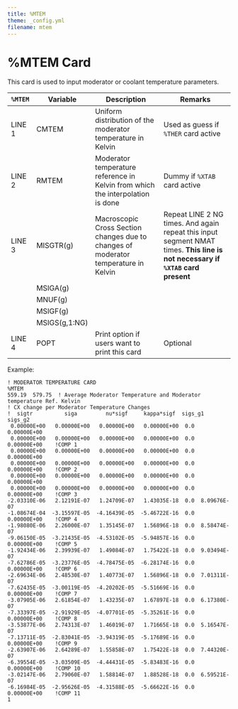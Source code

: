 ```yaml
---
title: %MTEM
theme: _config.yml
filename: mtem
---
```


# %MTEM Card

This card is used to input moderator or coolant temperature parameters.

| `%MTEM` | Variable | Description | Remarks |
| --- | --- | --- | --- |
| LINE 1 | CMTEM | Uniform distribution of the moderator temperature in Kelvin | Used as guess if `%THER` card active |
| LINE 2 | RMTEM | Moderator temperature reference in Kelvin from which the interpolation is done | Dummy if `%XTAB` card active |
| LINE 3 | MISGTR(g) | Macroscopic Cross Section changes due to changes of moderator temperature in Kelvin  | Repeat LINE 2 NG times. And again repeat this input segment NMAT times. **This line is not necessary if `%XTAB` card present** |
|   | MSIGA(g) |
|   | MNUF(g) |
|   | MSIGF(g) |
|   | MSIGS(g,1:NG) |
| LINE 4 | POPT | Print option if users want to print this card | Optional |

Example:
```
! MODERATOR TEMPERATURE CARD
%MTEM
559.19  579.75  ! Average Moderator Temperature and Moderator temperature Ref. Kelvin
! CX change per Moderator Temperature Changes
!  sigtr          siga         nu*sigf     kappa*sigf  sigs_g1   sigs_g2
 0.00000E+00   0.00000E+00   0.00000E+00   0.00000E+00  0.0  0.00000E+00
 0.00000E+00   0.00000E+00   0.00000E+00   0.00000E+00  0.0  0.00000E+00    !COMP 1
 0.00000E+00   0.00000E+00   0.00000E+00   0.00000E+00  0.0  0.00000E+00
 0.00000E+00   0.00000E+00   0.00000E+00   0.00000E+00  0.0  0.00000E+00    !COMP 2
 0.00000E+00   0.00000E+00   0.00000E+00   0.00000E+00  0.0  0.00000E+00
 0.00000E+00   0.00000E+00   0.00000E+00   0.00000E+00  0.0  0.00000E+00    !COMP 3
-2.03310E-06   2.12191E-07   1.24709E-07   1.43035E-18  0.0  8.09676E-07
-1.08674E-04  -3.15597E-05  -4.16439E-05  -5.46722E-16  0.0  0.00000E+00    !COMP 4
-1.98080E-06   2.26000E-07   1.35145E-07   1.56896E-18  0.0  8.58474E-07
-9.06150E-05  -3.21435E-05  -4.53102E-05  -5.94857E-16  0.0  0.00000E+00    !COMP 5
-1.92434E-06   2.39939E-07   1.49084E-07   1.75422E-18  0.0  9.03494E-07
-7.62786E-05  -3.23776E-05  -4.78475E-05  -6.28174E-16  0.0  0.00000E+00    !COMP 6
-2.69634E-06   2.48530E-07   1.40773E-07   1.56896E-18  0.0  7.01311E-07
-7.62435E-05  -3.00119E-05  -4.20202E-05  -5.51669E-16  0.0  0.00000E+00    !COMP 7
-3.07905E-06   2.61854E-07   1.43235E-07   1.67897E-18  0.0  6.17380E-07
-7.33397E-05  -2.91929E-05  -4.07701E-05  -5.35261E-16  0.0  0.00000E+00    !COMP 8
-3.53877E-06   2.74313E-07   1.46019E-07   1.71665E-18  0.0  5.16547E-07
-7.13711E-05  -2.83041E-05  -3.94319E-05  -5.17689E-16  0.0  0.00000E+00    !COMP 9
-2.63907E-06   2.64289E-07   1.55858E-07   1.75422E-18  0.0  7.44320E-07
-6.39554E-05  -3.03509E-05  -4.44431E-05  -5.83483E-16  0.0  0.00000E+00    !COMP 10
-3.02147E-06   2.79060E-07   1.58814E-07   1.88528E-18  0.0  6.59521E-07
-6.16984E-05  -2.95626E-05  -4.31588E-05  -5.66622E-16  0.0  0.00000E+00    !COMP 11
1
```
